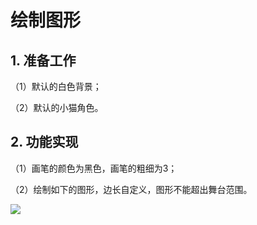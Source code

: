 ﻿
# 绘制图形


## 1. 准备工作

（1）默认的白色背景；

（2）默认的小猫角色。

## 2. 功能实现

（1）画笔的颜色为黑色，画笔的粗细为3；

（2）绘制如下的图形，边长自定义，图形不能超出舞台范围。

![](https://img-blog.csdnimg.cn/ffb05e43771341d8a061ffc289aa7b5c.png)